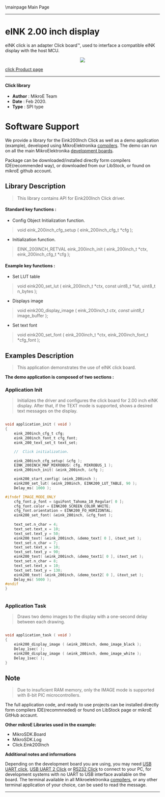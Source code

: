 \mainpage Main Page
 
---
# eINK 2.00 inch display

eINK click is an adapter Click board™, used to interface a compatible eINK display with the host MCU.

<p align="center">
  <img src="https://download.mikroe.com/images/click_for_ide/eink_click_bundle20inch.png">
</p>

[click Product page](https://www.mikroe.com/eink-click)

---

#### Click library 

- **Author**        : MikroE Team
- **Date**          : Feb 2020.
- **Type**          : SPI type


# Software Support

We provide a library for the Eink200Inch Click 
as well as a demo application (example), developed using MikroElektronika 
[compilers](https://shop.mikroe.com/compilers). 
The demo can run on all the main MikroElektronika [development boards](https://shop.mikroe.com/development-boards).

Package can be downloaded/installed directly form compilers IDE(recommended way), or downloaded from our LibStock, or found on mikroE github account. 

## Library Description

> This library contains API for Eink200Inch Click driver.

#### Standard key functions :

- Config Object Initialization function.
> void eink_200inch_cfg_setup ( eink_200inch_cfg_t *cfg ); 
 
- Initialization function.
> EINK_200INCH_RETVAL eink_200inch_init ( eink_200inch_t *ctx, eink_200inch_cfg_t *cfg );

#### Example key functions :

- Set LUT table
> void eink200_set_lut ( eink_200inch_t *ctx, const uint8_t *lut, uint8_t n_bytes );
 
- Displays image
> void eink200_display_image ( eink_200inch_t *ctx, const uint8_t* image_buffer );

- Set text font
> void eink200_set_font ( eink_200inch_t *ctx, eink_200inch_font_t *cfg_font );

## Examples Description

> This application demonstrates the use of eINK click board.

**The demo application is composed of two sections :**

### Application Init 

> Initializes the driver and configures the click board for 2.00 inch eINK display.
> After that, if the TEXT mode is supported, shows a desired text messages on the display.

```c

void application_init ( void )
{
    eink_200inch_cfg_t cfg;   
    eink_200inch_font_t cfg_font;
    eink_200_text_set_t text_set;

    //  Click initialization.
    
    eink_200inch_cfg_setup( &cfg );
    EINK_200INCH_MAP_MIKROBUS( cfg, MIKROBUS_1 );
    eink_200inch_init( &eink_200inch, &cfg );

    eink200_start_config( &eink_200inch );
    eink200_set_lut( &eink_200inch, EINK200_LUT_TABLE, 90 );
    Delay_ms( 1000 );

#ifndef IMAGE_MODE_ONLY
    cfg_font.p_font = &guiFont_Tahoma_10_Regular[ 0 ];
    cfg_font.color = EINK200_SCREEN_COLOR_WHITE;
    cfg_font.orientation = EINK200_FO_HORIZONTAL;  
    eink200_set_font( &eink_200inch, &cfg_font );
    
    text_set.n_char = 4;
    text_set.text_x = 10;
    text_set.text_y = 50;
    eink200_text( &eink_200inch, &demo_text[ 0 ], &text_set );
    text_set.n_char = 7;
    text_set.text_x = 10;
    text_set.text_y = 90;
    eink200_text( &eink_200inch, &demo_text1[ 0 ], &text_set );
    text_set.n_char = 8;
    text_set.text_x = 10;
    text_set.text_y = 130;
    eink200_text( &eink_200inch, &demo_text2[ 0 ], &text_set ); 
    Delay_ms( 5000 );
#endif
}
  
```

### Application Task

> Draws two demo images to the display with a one-second delay between each drawing.

```c

void application_task ( void )
{
    eink200_display_image ( &eink_200inch, demo_image_black );
    Delay_1sec( );
    eink200_display_image ( &eink_200inch, demo_image_white );
    Delay_1sec( );
}

```

## Note

> Due to insuficient RAM memory, only the IMAGE mode is supported with 8-bit PIC microcontrollers.

The full application code, and ready to use projects can be  installed directly form compilers IDE(recommneded) or found on LibStock page or mikroE GitHub accaunt.

**Other mikroE Libraries used in the example:** 

- MikroSDK.Board
- MikroSDK.Log
- Click.Eink200Inch

**Additional notes and informations**

Depending on the development board you are using, you may need 
[USB UART click](https://shop.mikroe.com/usb-uart-click), 
[USB UART 2 Click](https://shop.mikroe.com/usb-uart-2-click) or 
[RS232 Click](https://shop.mikroe.com/rs232-click) to connect to your PC, for 
development systems with no UART to USB interface available on the board. The 
terminal available in all Mikroelektronika 
[compilers](https://shop.mikroe.com/compilers), or any other terminal application 
of your choice, can be used to read the message.



---
